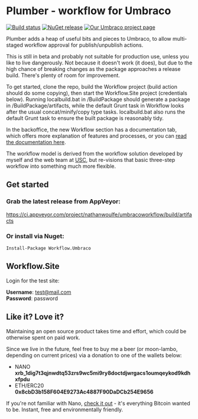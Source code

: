 # Plumber - workflow for Umbraco

[![Build status](https://ci.appveyor.com/api/projects/status/ap94da7169wk0g0v?svg=true)](https://ci.appveyor.com/project/nathanwoulfe/umbracoworkflow)
[![NuGet release](https://img.shields.io/nuget/dt/Workflow.Umbraco.svg)](https://www.nuget.org/packages/Workflow.Umbraco)
[![Our Umbraco project page](https://img.shields.io/badge/our-umbraco-brightgreen.svg)](https://our.umbraco.org/projects/backoffice-extensions/plumber)


Plumber adds a heap of useful bits and pieces to Umbraco, to allow multi-staged workflow approval for publish/unpublish actions. 

This is still in beta and probably not suitable for production use, unless you like to live dangerously. Not because it doesn't work (it does), but due to the high chance of breaking changes as the package approaches a release build. There's plenty of room for improvement.

To get started, clone the repo, build the Workflow project (build action should do some copying), then start the Workflow.Site project (credentials below). Running localbuild.bat in /BuildPackage should generate a package in /BuildPackage/artifacts, while the default Grunt task in Workflow looks after the usual concat/minify/copy type tasks. localbuild.bat also runs the default Grunt task to ensure the built package is reasonably tidy.

In the backoffice, the new Workflow section has a documentation tab, which offers more explanation of features and processes, or you can [read the documentation here](Workflow/DOCS.md).

The workflow model is derived from the workflow solution developed by myself and the web team at [USC](http://www.usc.edu.au), but re-visions that basic three-step workflow into something much more flexible.

## Get started

### Grab the latest release from AppVeyor:

https://ci.appveyor.com/project/nathanwoulfe/umbracoworkflow/build/artifacts

### Or install via Nuget:

```Install-Package Workflow.Umbraco```

## Workflow.Site

Login for the test site:

**Username**: test@mail.com<br />
**Password**: password

## Like it? Love it? 

Maintaining an open source product takes time and effort, which could be otherwise spent on paid work.

Since we live in the future, feel free to buy me a beer (or moon-lambo, depending on current prices) via a donation to one of the wallets below:

- NANO<br />**xrb_1dig7t3qjnwdtq53zrs9wc5mi9ry8doctdjwrgacs1oumqeykod9kdhxfpdu**
- ETH/ERC20<br />**0x8cbD3b158F604E9273Ac4887F90DaDCb254E9656**

If you're not familiar with Nano, [check it out](https://nano.org/en) - it's everything Bitcoin wanted to be. Instant, free and environmentally friendly.

